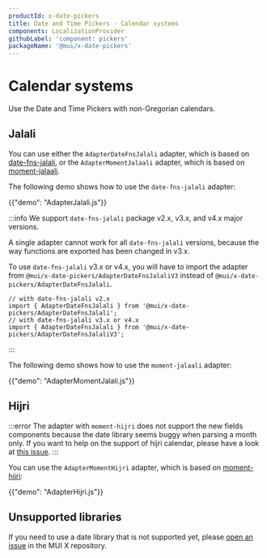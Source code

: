 ```yaml
---
productId: x-date-pickers
title: Date and Time Pickers - Calendar systems
components: LocalizationProvider
githubLabel: 'component: pickers'
packageName: '@mui/x-date-pickers'
---
```


# Calendar systems

<p class="description">Use the Date and Time Pickers with non-Gregorian calendars.</p>

## Jalali

You can use either the `AdapterDateFnsJalali` adapter, which is based on [date-fns-jalali](https://www.npmjs.com/package/date-fns-jalali),
or the `AdapterMomentJalaali` adapter, which is based on [moment-jalaali](https://www.npmjs.com/package/moment-jalaali).

The following demo shows how to use the `date-fns-jalali` adapter:

{{"demo": "AdapterJalali.js"}}

:::info
We support `date-fns-jalali` package v2.x, v3.x, and v4.x major versions.

A single adapter cannot work for all `date-fns-jalali` versions, because the way functions are exported has been changed in v3.x.

To use `date-fns-jalali` v3.x or v4.x, you will have to import the adapter from `@mui/x-date-pickers/AdapterDateFnsJalaliV3` instead of `@mui/x-date-pickers/AdapterDateFnsJalali`.

```tsx
// with date-fns-jalali v2.x
import { AdapterDateFnsJalali } from '@mui/x-date-pickers/AdapterDateFnsJalali';
// with date-fns-jalali v3.x or v4.x
import { AdapterDateFnsJalali } from '@mui/x-date-pickers/AdapterDateFnsJalaliV3';
```

:::

The following demo shows how to use the `moment-jalaali` adapter:

{{"demo": "AdapterMomentJalali.js"}}

## Hijri

:::error
The adapter with `moment-hijri` does not support the new fields components because the date library seems buggy when parsing a month only.
If you want to help on the support of hijri calendar, please have a look at [this issue](https://github.com/xsoh/moment-hijri/issues/83).
:::

You can use the `AdapterMomentHijri` adapter, which is based on [moment-hijri](https://www.npmjs.com/package/moment-hijri):

{{"demo": "AdapterHijri.js"}}

## Unsupported libraries

If you need to use a date library that is not supported yet, please [open an issue](https://github.com/mui/mui-x/issues/new/choose) in the MUI X repository.
